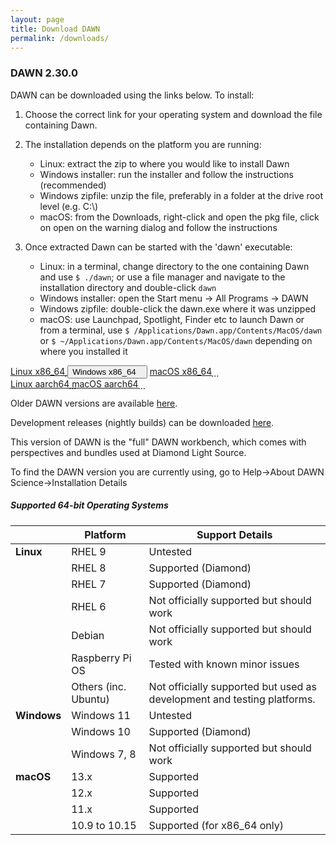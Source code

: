```yaml
---
layout: page
title: Download DAWN
permalink: /downloads/
---
```

### DAWN 2.30.0


DAWN can be downloaded using the links below. To install:

1. Choose the correct link for your operating system and download the file containing Dawn.

2. The installation depends on the platform you are running:

    * Linux: extract the zip to where you would like to install Dawn
    * Windows installer: run the installer and follow the instructions (recommended)
    * Windows zipfile: unzip the file, preferably in a folder at the drive root level (e.g. C:\\)
    * macOS: from the Downloads, right-click and open the pkg file, click on open on the warning dialog and follow the instructions

3. Once extracted Dawn can be started with the 'dawn' executable:

    * Linux: in a terminal, change directory to the one containing Dawn and use `$ ./dawn`;
    or use a file manager and navigate to the installation directory and double-click `dawn`
    * Windows installer: open the Start menu &rarr; All Programs &rarr; DAWN
    * Windows zipfile: double-click the dawn.exe where it was unzipped
    * macOS: use Launchpad, Spotlight, Finder etc to launch Dawn or from a terminal, use `$ /Applications/Dawn.app/Contents/MacOS/dawn`
    or `$ ~/Applications/Dawn.app/Contents/MacOS/dawn` depending on where you installed it

<script>
	function showHide(elementId){
		var element = document.getElementById(elementId);
		if(element.style.display == 'none'){
			element.style.display = 'block';
		} else {
			element.style.display = 'none';
		}
	}
</script>
<div class="row center">
	<a href="https://alfred.diamond.ac.uk/DawnDiamond/2.30/downloads/builds-release/DawnDiamond-2.30.0.v20230602-1508-linux.x86_64.zip" class="btn-large waves-effect" onclick="trackOutboundLink('https://alfred.diamond.ac.uk/DawnDiamond/2.30/downloads/builds-release/DawnDiamond-2.30.0.v20230602-1508-linux.x86_64.zip'); return false;">
		Linux x86_64<i class="material-icons right">&#xE2C4;</i>
	</a>
	<button type="button" class="btn-large waves-effect" onclick="showHide('winExeOrZip')">
		Windows x86_64<i class="material-icons right">&#xE2C4;</i>
	</button>
	<a href="https://alfred.diamond.ac.uk/DawnDiamond/2.30/downloads/builds-release/DawnDiamond-2.30.0.v20230602-1508-macosx.x86_64.pkg" class="btn-large waves-effect" onclick="trackOutboundLink('https://alfred.diamond.ac.uk/DawnDiamond/2.30/downloads/builds-release/DawnDiamond-2.30.0.v20230602-1508-macosx.x86_64.pkg'); return false;">
		macOS x86_64<i class="material-icons right">&#xE2C4;</i>
	</a>
</div>

<div id="winExeOrZip" class="row center" style="display: none">
	<a href="https://alfred.diamond.ac.uk/DawnDiamond/2.30/downloads/builds-release/DawnDiamond-2.30.0.v20230602-1508-win32.x86_64-inst.exe" class="btn-large waves-effect" onclick="trackOutboundLink('https://alfred.diamond.ac.uk/DawnDiamond/2.30/downloads/builds-release/DawnDiamond-2.30.0.v20230602-1508-win32.x86_64-inst.exe'); return false;">
		EXE<i class="material-icons right">&#xE2C4;</i>
	</a>
	<a href="https://alfred.diamond.ac.uk/DawnDiamond/2.30/downloads/builds-release/DawnDiamond-2.30.0.v20230602-1508-win32.x86_64.zip" class="btn-large waves-effect" onclick="trackOutboundLink('https://alfred.diamond.ac.uk/DawnDiamond/2.30/downloads/builds-release/DawnDiamond-2.30.0.v20230602-1508-win32.x86_64.zip'); return false;">
		ZIP<i class="material-icons right">&#xE2C4;</i>
	</a>
</div>

<div class="row center">
	<a href="https://alfred.diamond.ac.uk/DawnDiamond/2.30/downloads/builds-release/DawnDiamond-2.30.0.v20230602-1508-linux.aarch64.zip" class="btn-large waves-effect" onclick="trackOutboundLink('https://alfred.diamond.ac.uk/DawnDiamond/2.30/downloads/builds-release/DawnDiamond-2.30.0.v20230602-1508-linux.aarch64.zip'); return false;">
		Linux aarch64<i class="material-icons right">&#xE2C4;</i>
	</a>
	<a href="https://alfred.diamond.ac.uk/DawnDiamond/2.30/downloads/builds-release/DawnDiamond-2.30.0.v20230602-1508-macosx.aarch64.pkg" class="btn-large waves-effect" onclick="trackOutboundLink('https://alfred.diamond.ac.uk/DawnDiamond/2.30/downloads/builds-release/DawnDiamond-2.30.0.v20230602-1508-macosx.aarch64.pkg'); return false;">
		macOS aarch64<i class="material-icons right">&#xE2C4;</i>
	</a>
</div>

Older DAWN versions are available [here](https://alfred.diamond.ac.uk/DawnDiamond/).

Development releases (nightly builds) can be downloaded [here](https://alfred.diamond.ac.uk/DawnDiamond/master/downloads/builds-snapshot/).

This version of DAWN is the "full" DAWN workbench, which comes with perspectives and bundles used at Diamond Light Source.

To find the DAWN version you are currently using, go to Help&rarr;About DAWN Science&rarr;Installation Details

##### Supported 64-bit Operating Systems

|               | Platform             | Support Details                                                          |
|---------------|----------------------|--------------------------------------------------------------------------|
| **Linux**     | RHEL 9               | Untested                                                                 |
|               | RHEL 8               | Supported (Diamond)                                                      |
|               | RHEL 7               | Supported (Diamond)                                                      |
|               | RHEL 6               | Not officially supported but should work                                 |
|               | Debian               | Not officially supported but should work                                 |
|               | Raspberry Pi OS      | Tested with known minor issues                                           |
|               | Others (inc. Ubuntu) | Not officially supported but used as development and testing platforms.  |
| **Windows**   | Windows 11           | Untested                                                                 |
|               | Windows 10           | Supported (Diamond)                                                      |
|               | Windows 7, 8         | Not officially supported but should work                                 |
| **macOS**     | 13.x                 | Supported                                                                |
|               | 12.x                 | Supported                                                                |
|               | 11.x                 | Supported                                                                |
|               | 10.9 to 10.15        | Supported (for x86_64 only)                                              |

